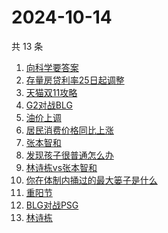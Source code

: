 # 2024-10-14

共 13 条

<!-- BEGIN ZHIHUSEARCH -->
<!-- 最后更新时间 Mon Oct 14 2024 14:16:54 GMT+0800 (China Standard Time) -->
1. [向科学要答案](https://www.zhihu.com/search?q=向科学要答案)
1. [存量房贷利率25日起调整](https://www.zhihu.com/search?q=存量房贷利率25日起调整)
1. [天猫双11攻略](https://www.zhihu.com/search?q=天猫双11攻略)
1. [G2对战BLG](https://www.zhihu.com/search?q=G2对战BLG)
1. [油价上调](https://www.zhihu.com/search?q=油价上调)
1. [居民消费价格同比上涨](https://www.zhihu.com/search?q=居民消费价格同比上涨)
1. [张本智和](https://www.zhihu.com/search?q=张本智和)
1. [发现孩子很普通怎么办](https://www.zhihu.com/search?q=发现孩子很普通怎么办)
1. [林诗栋vs张本智和](https://www.zhihu.com/search?q=林诗栋vs张本智和)
1. [你在体制内捅过的最大篓子是什么](https://www.zhihu.com/search?q=你在体制内捅过的最大篓子是什么)
1. [重阳节](https://www.zhihu.com/search?q=重阳节)
1. [BLG对战PSG](https://www.zhihu.com/search?q=BLG对战PSG)
1. [林诗栋](https://www.zhihu.com/search?q=林诗栋)
<!-- END ZHIHUSEARCH -->
